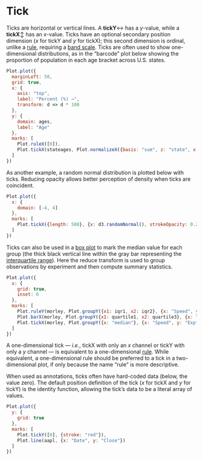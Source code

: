# Tick

Ticks are horizontal or vertical lines. A **tickY**↔︎ has a *y*-value, while a **tickX**↕︎ has an *x*-value. Ticks have an optional secondary position dimension (*x* for tickY and *y* for tickX); this second dimension is ordinal, unlike a [rule](./rule.md), requiring a [band scale](./scales.md). Ticks are often used to show one-dimensional distributions, as in the “barcode” plot below showing the proportion of population in each age bracket across U.S. states.

```js
Plot.plot({
  marginLeft: 50,
  grid: true,
  x: {
    axis: "top",
    label: "Percent (%) →",
    transform: d => d * 100
  },
  y: {
    domain: ages,
    label: "Age"
  },
  marks: [
    Plot.ruleX([0]),
    Plot.tickX(stateages, Plot.normalizeX({basis: "sum", z: "state", x: "population", y: "age"}))
  ]
})
```

As another example, a random normal distribution is plotted below with ticks. Reducing opacity allows better perception of density when ticks are coincident.

```js
Plot.plot({
  x: {
    domain: [-4, 4]
  },
  marks: [
    Plot.tickX({length: 500}, {x: d3.randomNormal(), strokeOpacity: 0.2}),
  ]
})
```

Ticks can also be used in a [box plot](./box.md) to mark the median value for each group (the thick black vertical line within the gray bar representing the [interquartile range](https://en.wikipedia.org/wiki/Interquartile_range)). Here the reduce transform is used to group observations by experiment and then compute summary statistics.

```js
Plot.plot({
  x: {
    grid: true,
    inset: 6
  },
  marks: [
    Plot.ruleY(morley, Plot.groupY({x1: iqr1, x2: iqr2}, {x: "Speed", y: "Expt"})),
    Plot.barX(morley, Plot.groupY({x1: quartile1, x2: quartile3}, {x: "Speed", y: "Expt", fill: "#ccc"})),
    Plot.tickX(morley, Plot.groupY({x: "median"}, {x: "Speed", y: "Expt", strokeWidth: 2})),
  ]
})
```

A one-dimensional tick — *i.e.*, tickX with only an *x* channel or tickY with only a *y* channel — is equivalent to a one-dimensional [rule](./rule.md). While equivalent, a one-dimensional rule should be preferred to a tick in a two-dimensional plot, if only because the name “rule” is more descriptive.

When used as annotations, ticks often have hard-coded data (below, the value zero). The default position definition of the tick (*x* for tickX and *y* for tickY) is the identity function, allowing the tick’s data to be a literal array of values.

```js
Plot.plot({
  y: {
    grid: true
  },
  marks: [
    Plot.tickY([0], {stroke: "red"}),
    Plot.line(aapl, {x: "Date", y: "Close"})
  ]
})
```
